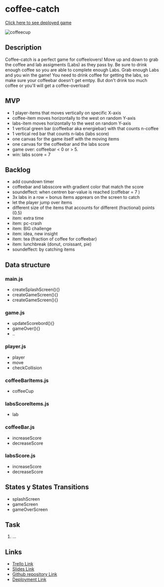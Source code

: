 # coffee-catch

[Click here to see deployed game](https://github.com/sn0wb1rd/coffee-catch.git)

![coffeecup](D:/ironhack/module_1/project_1/coffee.jpg)

## Description
Coffee-catch is a perfect game for coffeelovers! Move up and down to grab the coffee and lab assigments (Labs) as they pass by. Be sure to drink enough coffee so you are able to complete enough Labs. Grab enough Labs and you win the game! You need to drink coffee for getting the labs, so make sure your coffeebar doesn't get emtpy. But don't drink too much coffee or you'll will get a coffee-overload!

## MVP
- 1 player-items that moves vertically on specific X-axis 
- coffee-item moves horizontally to the west on random Y-axis
- labs-item moves horizontally to the west on random Y-axis
- 1 vertical green bar (coffeebar aka energiebar) with that counts n-coffee
- 1 vertical red bar that counts n-labs (labs score)
- one canvas for the game itself with the moving items
- one canvas for the coffeebar and the labs score
- game over: coffeebar < 0 or > 5. 
- win: labs score = 7

## Backlog
- add coundown timer
- coffeebar and labsscore with gradient color that match the score
- soundeffect: when centren bar-value is reached (coffebar = 7 )
- 3x labs in a row = bonus items apprears on the screen to catch
- let the player jump over items
- different size of the items that accounts for different (fractional) points (0.5)
- item: extra time
- item: pc-crash
- item: BIG challenge
- item: idea, new insight
- item: tea (fraction of coffee for coffeebar)
- item: lunchbreak (donut, croissant, pie)
- soundeffect: by catching items

## Data structure
### main.js
- createSplashScreen(){}
- createGameScreen(){}
- createGameScreen(){}

### game.js
- updateScorebord(){}
- gameOver(){}
- ..

### player.js
- player
- move
- checkCollision

### coffeeBarItems.js
- coffeeCup

### labsScoreItems.js
- lab

### coffeeBar.js
- increaseScore
- decreaseScore

### labsScore.js
- increaseScore
- decreaseScore

## States y States Transitions
- splashScreen
- gameScreen
- gameOverScreen

## Task
1. ...

## Links

- [Trello Link](https://trello.com/b/X8J2wJHS/coffee-catch)
- [Slides Link](https://slides.com/cindytvn/coffee-catch/fullscreen)
- [Github repository Link](https://github.com/sn0wb1rd/coffee-catch)
- [Deployment Link](https://github.com/sn0wb1rd/coffee-catch.git)